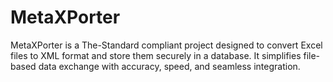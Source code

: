 # MetaXPorter
MetaXPorter is a The-Standard compliant project designed to convert Excel files to XML format and store them securely in a database. It simplifies file-based data exchange with accuracy, speed, and seamless integration.
